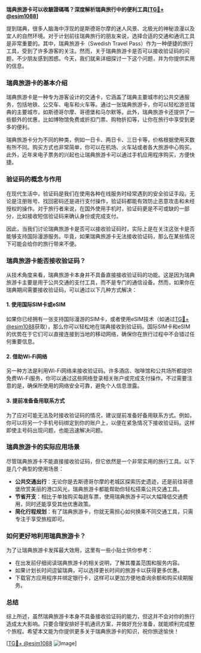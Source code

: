 **瑞典旅游卡可以收驗證碼嗎？深度解析瑞典旅行中的便利工具[[TG💪+ @esim1088](https://t.me/s/esim1088)]**

提到瑞典，很多人脑海中浮现的是斯德哥尔摩的迷人风景、北极光的神秘浪漫以及宜人的自然环境。对于计划前往瑞典旅行的朋友来说，选择合适的交通和通讯工具是非常重要的。其中，瑞典旅游卡（Swedish Travel Pass）作为一种便捷的旅行工具，受到了许多游客的关注。然而，关于瑞典旅游卡是否可以接收验证码的问题，不少朋友感到困惑。今天，我们就来详细探讨一下这个问题，并为你提供实用的信息。

### 瑞典旅游卡的基本介绍

瑞典旅游卡是一种专为游客设计的交通卡，它涵盖了瑞典主要城市的公共交通服务，包括地铁、公交车、电车和火车等。通过一张瑞典旅游卡，你可以轻松游览瑞典的主要城市，如斯德哥尔摩、哥德堡和马尔默等。此外，瑞典旅游卡还提供了一些额外的优惠，比如博物馆免费或折扣门票、购物折扣等，让你在旅行中享受到更多的便利。

瑞典旅游卡分为不同的种类，例如一日卡、两日卡、三日卡等，价格根据使用天数有所不同。购买方式也非常简单，你可以在机场、火车站或者各大旅游中心购买。此外，近年来电子票务的兴起也让瑞典旅游卡可以通过手机应用程序购买，方便快捷。

### 验证码的概念与作用

在现代生活中，验证码是我们在使用各种在线服务时经常遇到的安全验证手段。无论是注册账号、找回密码还是进行支付操作，验证码都能有效防止恶意攻击和未经授权的操作。对于旅行者来说，在国外使用手机时，验证码更是不可或缺的一部分，比如接收短信验证码来确认身份或完成支付。

因此，当我们讨论瑞典旅游卡是否可以接收验证码时，实际上是在关注这张卡是否能够支持国际漫游服务。毕竟，如果瑞典旅游卡无法接收验证码，那么在某些情况下可能会给你的旅行带来不便。

### 瑞典旅游卡能否接收验证码？

从技术角度来看，瑞典旅游卡本身并不具备直接接收验证码的功能。这是因为瑞典旅游卡主要是用于公共交通的支付工具，而不是专门的通信设备。然而，如果你在瑞典期间需要接收验证码，可以通过以下几种方式解决：

#### 1. 使用国际SIM卡或eSIM

如果你已经拥有一张支持国际漫游的SIM卡，或者使用eSIM技术（如通过[TG💪+ @esim1088](https://t.me/s/esim1088)获取），那么你可以轻松地在瑞典接收到验证码。国际SIM卡和eSIM的优势在于它们可以直接连接到当地的移动网络，确保你在旅行过程中不会错过任何重要信息。

#### 2. 借助Wi-Fi网络

另一种方法是利用Wi-Fi网络来接收验证码。许多酒店、咖啡馆和公共场所都提供免费Wi-Fi服务，你可以通过这些网络登录相关账户或完成支付操作。不过需要注意的是，确保所使用的网络安全可靠，避免个人信息泄露。

#### 3. 提前准备备用联系方式

为了应对可能无法及时接收验证码的情况，建议提前准备好备用联系方式。例如，你可以将另一个手机号码绑定到你的账户上，以便在紧急情况下接收验证码。这样即使主号码出现问题，也能迅速解决问题。

### 瑞典旅游卡的实际应用场景

尽管瑞典旅游卡不能直接接收验证码，但它依然是一个非常实用的旅行工具。以下是几个典型的使用场景：

- **公共交通出行**：无论你是去斯德哥尔摩的老城区探索历史遗迹，还是前往哥德堡欣赏美丽的港口风光，瑞典旅游卡都能帮助你轻松搭乘公共交通工具。
- **节省开支**：相比于单独购买每趟车票，使用瑞典旅游卡可以大幅降低交通费用，同时还能享受其他优惠政策。
- **简化行程规划**：有了瑞典旅游卡，你就无需担心如何换乘不同交通工具，只需专注于享受旅程即可。

### 如何更好地利用瑞典旅游卡？

为了让瑞典旅游卡发挥最大效用，这里有一些小贴士供你参考：

- 在出发前仔细阅读瑞典旅游卡的相关说明，了解其覆盖范围和服务内容。
- 如果计划长时间逗留瑞典，可以选择更长时间的旅游卡以获得更多优惠。
- 下载官方应用程序并绑定银行卡，这样可以更加方便地查询余额和购买续期服务。

### 总结

综上所述，虽然瑞典旅游卡本身不具备接收验证码的能力，但这并不会对你的旅行造成太大影响。只要合理安排好手机通讯方案，并做好充分准备，就能顺利完成整个旅程。希望本文能为你提供更多关于瑞典旅游卡的知识，祝你旅途愉快！

[[TG💪+ @esim1088](https://t.me/s/esim1088) ![Image](https://i.postimg.cc/4NQfJmqS/Snipaste-2025-05-13-00-14-12.png)]